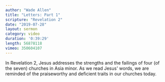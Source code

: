 ```yaml
---
author: "Wade Allen"
title: "Letters: Part 1"
scripture: "Revelation 2"
date: "2019-07-28"
layout: sermon
category: video
duration: '0:39:29'
length: 56878118
vimeo: 350604107
---
```


In Revelation 2, Jesus addresses the strengths and the failings of four (of the seven) churches in Asia minor. As we read Jesus' words, we are reminded of the praiseworthy and deficient traits in our churches today.
